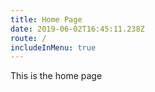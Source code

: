 ```yaml
---
title: Home Page
date: 2019-06-02T16:45:11.238Z
route: /
includeInMenu: true
---
```

This is the home page
